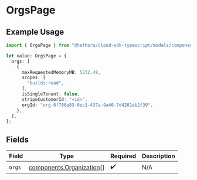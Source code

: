 # OrgsPage

## Example Usage

```typescript
import { OrgsPage } from "@hathora/cloud-sdk-typescript/models/components";

let value: OrgsPage = {
  orgs: [
    {
      maxRequestedMemoryMB: 5232.48,
      scopes: [
        "builds:read",
      ],
      isSingleTenant: false,
      stripeCustomerId: "<id>",
      orgId: "org-6f706e83-0ec1-437a-9a46-7d4281eb2f39",
    },
  ],
};
```

## Fields

| Field                                                                | Type                                                                 | Required                                                             | Description                                                          |
| -------------------------------------------------------------------- | -------------------------------------------------------------------- | -------------------------------------------------------------------- | -------------------------------------------------------------------- |
| `orgs`                                                               | [components.Organization](../../models/components/organization.md)[] | :heavy_check_mark:                                                   | N/A                                                                  |